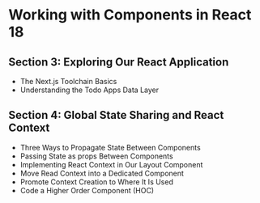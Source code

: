 # Working with Components in React 18
## Section 3: Exploring Our React Application
* The Next.js Toolchain Basics
* Understanding the Todo Apps Data Layer
## Section 4: Global State Sharing and React Context
* Three Ways to Propagate State Between Components
* Passing State as props Between Components
* Implementing React Context in Our Layout Component
* Move Read Context into a Dedicated Component
* Promote Context Creation to Where It Is Used
* Code a Higher Order Component (HOC)
